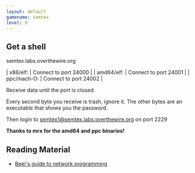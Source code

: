 ```yaml
---
layout: default
gamename: semtex
level: 0
---
```

Get a shell
-----------
semtex.labs.overthewire.org

| x86/elf:    | Connect to port 24000 |
| amd64/elf:  | Connect to port 24001 |
| ppc/mach-O: | Connect to port 24002 |


Receive data until the port is closed.

Every second byte you receive is trash, ignore it.
The other bytes are an executable that shows you the password.

Then login to [semtex1@semtex.labs.overthewire.org][] on port 2229

**Thanks to mrx for the amd64 and ppc binaries!**

Reading Material
----------------
- [Beej's guide to network programming][]

[semtex1@semtex.labs.overthewire.org]: ssh://semtex1@semtex.labs.overthewire.org:2229
[Beej's guide to network programming]: http://beej.us/guide/bgnet/
